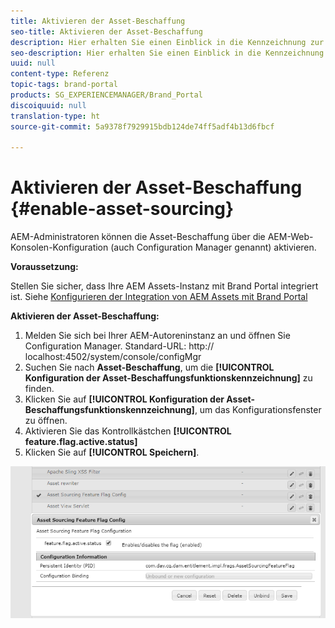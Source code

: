 ```yaml
---
title: Aktivieren der Asset-Beschaffung
seo-title: Aktivieren der Asset-Beschaffung
description: Hier erhalten Sie einen Einblick in die Kennzeichnung zur Aktivierung der Asset-Beschaffungsfunktion.
seo-description: Hier erhalten Sie einen Einblick in die Kennzeichnung zur Aktivierung der Asset-Beschaffungsfunktion.
uuid: null
content-type: Referenz
topic-tags: brand-portal
products: SG_EXPERIENCEMANAGER/Brand_Portal
discoiquuid: null
translation-type: ht
source-git-commit: 5a9378f7929915bdb124de74ff5adf4b13d6fbcf

---
```



# Aktivieren der Asset-Beschaffung {#enable-asset-sourcing}

AEM-Administratoren können die Asset-Beschaffung über die AEM-Web-Konsolen-Konfiguration (auch Configuration Manager genannt) aktivieren.

**Voraussetzung:**

Stellen Sie sicher, dass Ihre AEM Assets-Instanz mit Brand Portal integriert ist. Siehe [Konfigurieren der Integration von AEM Assets mit Brand Portal](https://helpx.adobe.com/de/experience-manager/6-5/assets/using/brand-portal-configuring-integration.html)

**Aktivieren der Asset-Beschaffung:**
1. Melden Sie sich bei Ihrer AEM-Autoreninstanz an und öffnen Sie Configuration Manager.
Standard-URL: http:// localhost:4502/system/console/configMgr
1. Suchen Sie nach **Asset-Beschaffung**, um die **[!UICONTROL Konfiguration der Asset-Beschaffungsfunktionskennzeichnung]** zu finden.
1. Klicken Sie auf **[!UICONTROL Konfiguration der Asset-Beschaffungsfunktionskennzeichnung]**, um das Konfigurationsfenster zu öffnen.
1. Aktivieren Sie das Kontrollkästchen **[!UICONTROL feature.flag.active.status]**
1. Klicken Sie auf **[!UICONTROL Speichern]**.

![](assets/enable-asset-sourcing.png)
